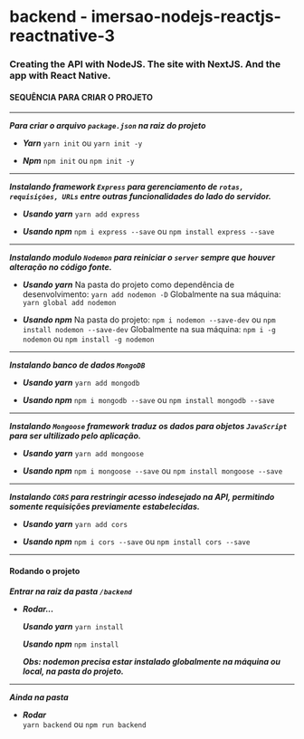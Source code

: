 #   backend - imersao-nodejs-reactjs-reactnative-3


###  Creating the API with NodeJS. The site with NextJS. And the app with React Native.


####  SEQUÊNCIA PARA CRIAR O PROJETO


***


***Para criar o arquivo `package.json` na raiz do projeto***

* ***_Yarn_***
    `yarn init` ou `yarn init -y`


* ***_Npm_***
    `npm init` ou `npm init -y`

***

***Instalando framework `Express` para gerenciamento de `rotas, requisições, URLs` entre outras funcionalidades do lado do servidor.***

* ***Usando yarn***
    `yarn add express`

* ***Usando npm***
    `npm i express --save` ou `npm install express --save`

***

***Instalando modulo `Nodemon` para reiniciar o `server` sempre que houver alteração no código fonte.***

* ***Usando yarn***
    Na pasta do projeto como dependência de desenvolvimento: `yarn add nodemon -D`
    Globalmente na sua máquina: `yarn global add nodemon`

* ***Usando npm***
    Na pasta do projeto: `npm i nodemon --save-dev` ou `npm install nodemon --save-dev`
    Globalmente na sua máquina: `npm i -g nodemon` ou `npm install -g nodemon`


***

***Instalando banco de dados `MongoDB`***

* ***Usando yarn***
    `yarn add mongodb`

* ***Usando npm***
    `npm i mongodb --save` ou `npm install mongodb --save`

***


***Instalando `Mongoose` framework traduz os dados para objetos `JavaScript` para ser ultilizado pelo aplicação.***

* ***Usando yarn***
    `yarn add mongoose`

* ***Usando npm***
    `npm i mongoose --save` ou `npm install mongoose --save`

***

***Instalando `CORS` para restringir acesso indesejado na API, permitindo somente requisições previamente estabelecidas.***

* ***Usando yarn***
    `yarn add cors`

* ***Usando npm***
    `npm i cors --save` ou `npm install cors --save`


***

#### Rodando o projeto
***Entrar na raiz da pasta `/backend`***
* ***Rodar...***

    ***Usando yarn*** `yarn install`

    ***Usando npm*** `npm install`
    
    ***Obs: nodemon precisa estar instalado globalmente na máquina ou local, na pasta do projeto.***
    
    
***


***Ainda na pasta***
* ***Rodar***    
    `yarn backend` ou `npm run backend`